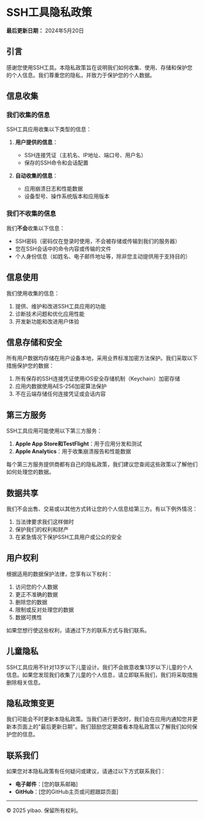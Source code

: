 # SSH工具隐私政策

**最后更新日期：** 2024年5月20日

## 引言

感谢您使用SSH工具。本隐私政策旨在说明我们如何收集、使用、存储和保护您的个人信息。我们尊重您的隐私，并致力于保护您的个人数据。

## 信息收集

### 我们收集的信息

SSH工具应用收集以下类型的信息：

1. **用户提供的信息**：
   - SSH连接凭证（主机名、IP地址、端口号、用户名）
   - 保存的SSH命令和会话配置

2. **自动收集的信息**：
   - 应用崩溃日志和性能数据
   - 设备型号、操作系统版本和应用版本

### 我们不收集的信息

我们**不会**收集以下信息：

- SSH密码（密码仅在登录时使用，不会被存储或传输到我们的服务器）
- 您在SSH会话中的命令内容或传输的文件
- 个人身份信息（如姓名、电子邮件地址等，除非您主动提供用于支持目的）

## 信息使用

我们使用收集的信息：

1. 提供、维护和改进SSH工具应用的功能
2. 诊断技术问题和优化应用性能
3. 开发新功能和改进用户体验

## 信息存储和安全

所有用户数据均存储在用户设备本地，采用业界标准加密方法保护。我们采取以下措施保护您的数据：

1. 所有保存的SSH连接凭证使用iOS安全存储机制（Keychain）加密存储
2. 应用内数据使用AES-256加密算法保护
3. 不在云端存储任何连接凭证或会话内容

## 第三方服务

SSH工具应用可能使用以下第三方服务：

1. **Apple App Store和TestFlight**：用于应用分发和测试
2. **Apple Analytics**：用于收集崩溃报告和性能数据

每个第三方服务提供商都有自己的隐私政策，我们建议您查阅这些政策以了解他们如何处理您的数据。

## 数据共享

我们不会出售、交易或以其他方式转让您的个人信息给第三方。有以下例外情况：

1. 当法律要求我们这样做时
2. 保护我们的权利和财产
3. 在紧急情况下保护SSH工具用户或公众的安全

## 用户权利

根据适用的数据保护法律，您享有以下权利：

1. 访问您的个人数据
2. 更正不准确的数据
3. 删除您的数据
4. 限制或反对处理您的数据
5. 数据可携性

如果您想行使这些权利，请通过下方的联系方式与我们联系。

## 儿童隐私

SSH工具应用不针对13岁以下儿童设计。我们不会故意收集13岁以下儿童的个人信息。如果您发现我们收集了儿童的个人信息，请立即联系我们，我们将采取措施删除相关信息。

## 隐私政策变更

我们可能会不时更新本隐私政策。当我们进行更改时，我们会在应用内通知您并更新本页面上的"最后更新日期"。我们鼓励您定期查看本隐私政策以了解我们如何保护您的信息。

## 联系我们

如果您对本隐私政策有任何疑问或建议，请通过以下方式联系我们：

- **电子邮件**：[您的联系邮箱]
- **GitHub**：[您的GitHub主页或问题跟踪页面]

---

© 2025 yibao. 保留所有权利。 